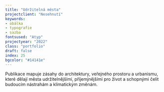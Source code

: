 ```yaml
---
title: "Udržitelná města"
projectclient: "Nesehnutí"
keywords: 
- obálka
- typografie
- sazba
fontsused: "Atyp"
projectyear: "2022"
class: "portfolio"
draft: false
index: 25
bgcolor: "#14141e"
---
```


Publikace mapuje zásahy do&nbsp;architektury, veřejného prostoru a&nbsp;urbanismu, které dělají města udržitelnějšími, příjemjnějšími pro život a&nbsp;schopnými čelit budoucím nástrahám a klimatickým změnám. 